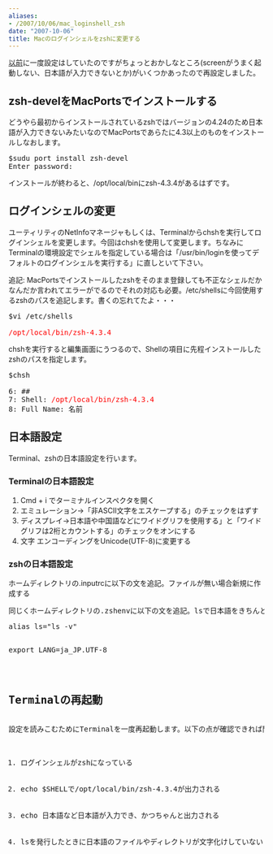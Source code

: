 ```yaml
---
aliases:
- /2007/10/06/mac_loginshell_zsh
date: "2007-10-06"
title: Macのログインシェルをzshに変更する
---
```

<a href="http://uk-studio.net/2007/07/08/start-macbook/">以前</a>に一度設定はしていたのですがちょっとおかしなところ(screenがうまく起動しない、日本語が入力できないとか)がいくつかあったので再設定しました。
<h2>zsh-develをMacPortsでインストールする</h2>
どうやら最初からインストールされているzshではバージョンの4.24のため日本語が入力できないみたいなのでMacPortsであらたに4.3以上のものをインストールしなおします。
<pre>
$sudu port install zsh-devel
Enter password:</pre>
インストールが終わると、/opt/local/binにzsh-4.3.4があるはずです。
<h2>ログインシェルの変更</h2>
ユーティリティのNetInfoマネージャもしくは、Terminalからchshを実行してログインシェルを変更します。今回はchshを使用して変更します。ちなみにTerminalの環境設定でシェルを指定している場合は「/usr/bin/loginを使ってデフォルトのログインシェルを実行する」に直しといて下さい。

追記:
MacPortsでインストールしたzshをそのまま登録しても不正なシェルだかなんだか言われてエラーがでるのでそれの対応も必要。/etc/shellsに今回使用するzshのパスを追記します。書くの忘れてたよ・・・

<pre>
$vi /etc/shells

<span style="color:#f00">/opt/local/bin/zsh-4.3.4</span>
</pre>

chshを実行すると編集画面にうつるので、Shellの項目に先程インストールしたzshのパスを指定します。
<pre>
$chsh

6: ##
7: Shell: <span style="color: #ff0000">/opt/local/bin/zsh-4.3.4</span>
8: Full Name: 名前</pre>
<h2>日本語設定</h2>
Terminal、zshの日本語設定を行います。
<h3>Terminalの日本語設定</h3>
<ol>
	<li>Cmd + i でターミナルインスペクタを開く</li>
	<li>エミュレーション-&gt;「非ASCII文字をエスケープする」のチェックをはずす</li>
	<li>ディスプレイ-&gt;日本語や中国語などにワイドグリフを使用する」と「ワイドグリフは2桁とカウントする」のチェックをオンにする</li>
	<li>文字 エンコーディングをUnicode(UTF-8)に変更する</li>
</ol>
<h3>zshの日本語設定</h3>
ホームディレクトリの.inputrcに以下の文を追記。ファイルが無い場合新規に作成する
<pre>
同じくホームディレクトリの.zshenvに以下の文を追記。lsで日本語をきちんと表示させるためにaliasで"ls -v"を指定しています。
<pre>
alias ls="ls -v"

export LANG=ja_JP.UTF-8</pre>
<h2>Terminalの再起動</h2>
設定を読みこむためにTerminalを一度再起動します。以下の点が確認できれば問題ないとおもいます。
<ol>
	<li>ログインシェルがzshになっている</li>
	<li>echo $SHELLで/opt/local/bin/zsh-4.3.4が出力される</li>
	<li>echo 日本語など日本語が入力でき、かつちゃんと出力される</li>
	<li>lsを発行したときに日本語のファイルやディレクトリが文字化けしていない</li>
</ol>